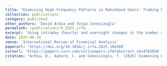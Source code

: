 ```yaml
---
title: "Examining High-Frequency Patterns in Robinhood Users' Trading Behavior"
collection: publications
category: published
other_authors: 'David Ardia and Tolga Cenesizoglu'
permalink: /publication/rh_2025_irfa
excerpt: 'Using intraday (hourly) and overnight changes in the number of Robinhood (RH) investors holding a stock, we examine their high-frequency trading behaviors in response to contemporaneous and lagged returns. RH investors do not react to contemporaneous returns. However, they respond to lagged intraday or overnight returns, exhibiting three high-frequency behaviors: (i) the number of RH investors increases more for stocks with extreme lagged returns than for those with moderate returns, suggesting attention-driven buying; (ii) this reaction is asymmetric, with larger increases in the number of RH users following extreme negative returns compared to extreme positive returns, suggesting that their contrarian buying is stronger than their momentum buying; (iii) this asymmetry is strongest immediately after extreme returns and dissipates over time. Compared to findings from daily data, our analysis shows that daily data underestimates this asymmetry. Further analyses reveal greater attention to overnight movements, exacerbated behaviors during COVID-19, and variation across firm sizes, with more contrarian buying for larger-cap firms.'
date: 2025-06-14
venue: 'International Review of Financial Analysis'
paperurl: 'https://doi.org/10.1016/j.irfa.2025.104369'
ssrnurl: 'https://papers.ssrn.com/sol3/papers.cfm?abstract_id=4703056'
citation: "Ardia, D., Aymard, C. and Cenesizoglu, T. (2025) Examining High-Frequency Patterns in Robinhood Users' Trading Behavior, International Review of Financial Analysis, 105, 104369, DOI:10.1016/j.irfa.2025.104369"
---
```

